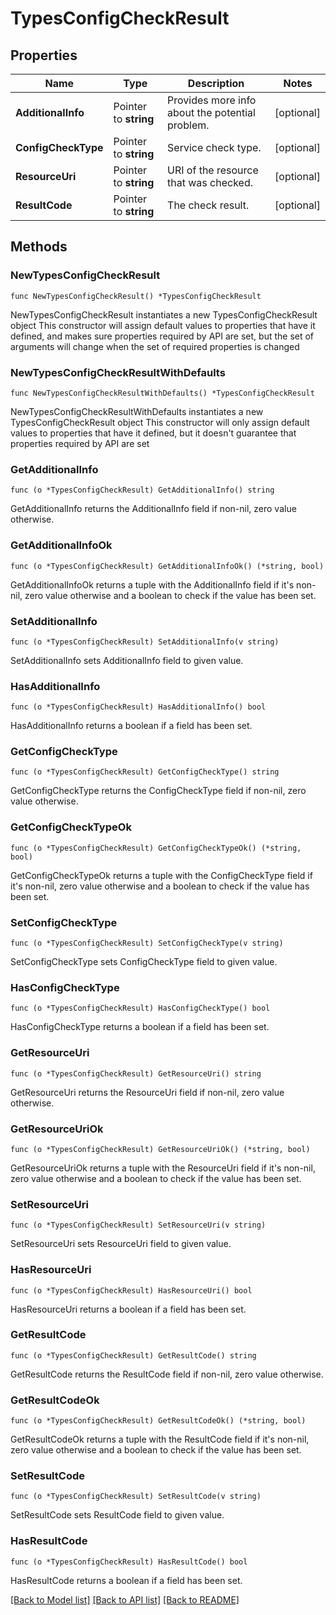 # TypesConfigCheckResult

## Properties

Name | Type | Description | Notes
------------ | ------------- | ------------- | -------------
**AdditionalInfo** | Pointer to **string** | Provides more info about the potential problem. | [optional] 
**ConfigCheckType** | Pointer to **string** | Service check type. | [optional] 
**ResourceUri** | Pointer to **string** | URI of the resource that was checked. | [optional] 
**ResultCode** | Pointer to **string** | The check result. | [optional] 

## Methods

### NewTypesConfigCheckResult

`func NewTypesConfigCheckResult() *TypesConfigCheckResult`

NewTypesConfigCheckResult instantiates a new TypesConfigCheckResult object
This constructor will assign default values to properties that have it defined,
and makes sure properties required by API are set, but the set of arguments
will change when the set of required properties is changed

### NewTypesConfigCheckResultWithDefaults

`func NewTypesConfigCheckResultWithDefaults() *TypesConfigCheckResult`

NewTypesConfigCheckResultWithDefaults instantiates a new TypesConfigCheckResult object
This constructor will only assign default values to properties that have it defined,
but it doesn't guarantee that properties required by API are set

### GetAdditionalInfo

`func (o *TypesConfigCheckResult) GetAdditionalInfo() string`

GetAdditionalInfo returns the AdditionalInfo field if non-nil, zero value otherwise.

### GetAdditionalInfoOk

`func (o *TypesConfigCheckResult) GetAdditionalInfoOk() (*string, bool)`

GetAdditionalInfoOk returns a tuple with the AdditionalInfo field if it's non-nil, zero value otherwise
and a boolean to check if the value has been set.

### SetAdditionalInfo

`func (o *TypesConfigCheckResult) SetAdditionalInfo(v string)`

SetAdditionalInfo sets AdditionalInfo field to given value.

### HasAdditionalInfo

`func (o *TypesConfigCheckResult) HasAdditionalInfo() bool`

HasAdditionalInfo returns a boolean if a field has been set.

### GetConfigCheckType

`func (o *TypesConfigCheckResult) GetConfigCheckType() string`

GetConfigCheckType returns the ConfigCheckType field if non-nil, zero value otherwise.

### GetConfigCheckTypeOk

`func (o *TypesConfigCheckResult) GetConfigCheckTypeOk() (*string, bool)`

GetConfigCheckTypeOk returns a tuple with the ConfigCheckType field if it's non-nil, zero value otherwise
and a boolean to check if the value has been set.

### SetConfigCheckType

`func (o *TypesConfigCheckResult) SetConfigCheckType(v string)`

SetConfigCheckType sets ConfigCheckType field to given value.

### HasConfigCheckType

`func (o *TypesConfigCheckResult) HasConfigCheckType() bool`

HasConfigCheckType returns a boolean if a field has been set.

### GetResourceUri

`func (o *TypesConfigCheckResult) GetResourceUri() string`

GetResourceUri returns the ResourceUri field if non-nil, zero value otherwise.

### GetResourceUriOk

`func (o *TypesConfigCheckResult) GetResourceUriOk() (*string, bool)`

GetResourceUriOk returns a tuple with the ResourceUri field if it's non-nil, zero value otherwise
and a boolean to check if the value has been set.

### SetResourceUri

`func (o *TypesConfigCheckResult) SetResourceUri(v string)`

SetResourceUri sets ResourceUri field to given value.

### HasResourceUri

`func (o *TypesConfigCheckResult) HasResourceUri() bool`

HasResourceUri returns a boolean if a field has been set.

### GetResultCode

`func (o *TypesConfigCheckResult) GetResultCode() string`

GetResultCode returns the ResultCode field if non-nil, zero value otherwise.

### GetResultCodeOk

`func (o *TypesConfigCheckResult) GetResultCodeOk() (*string, bool)`

GetResultCodeOk returns a tuple with the ResultCode field if it's non-nil, zero value otherwise
and a boolean to check if the value has been set.

### SetResultCode

`func (o *TypesConfigCheckResult) SetResultCode(v string)`

SetResultCode sets ResultCode field to given value.

### HasResultCode

`func (o *TypesConfigCheckResult) HasResultCode() bool`

HasResultCode returns a boolean if a field has been set.


[[Back to Model list]](../README.md#documentation-for-models) [[Back to API list]](../README.md#documentation-for-api-endpoints) [[Back to README]](../README.md)


